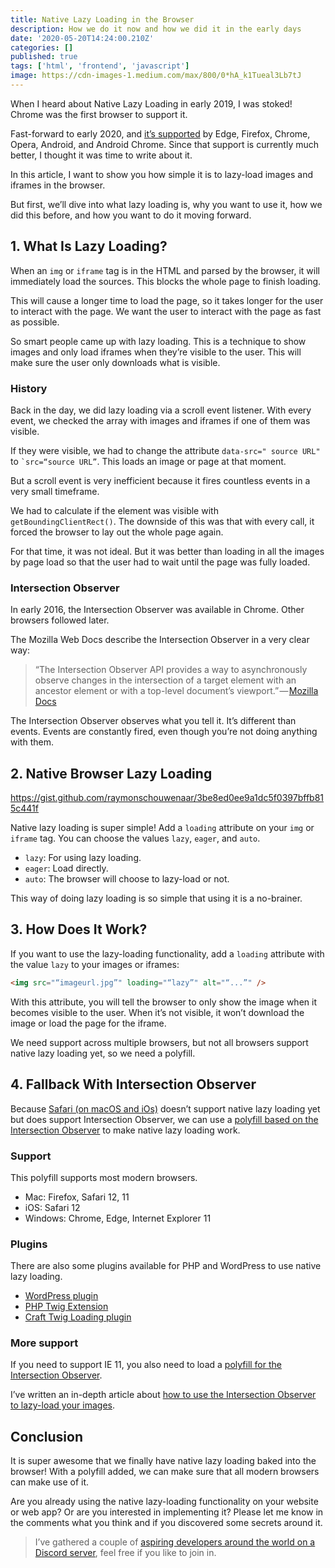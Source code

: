 ```yaml
---
title: Native Lazy Loading in the Browser
description: How we do it now and how we did it in the early days
date: '2020-05-20T14:24:00.210Z'
categories: []
published: true
tags: ['html', 'frontend', 'javascript']
image: https://cdn-images-1.medium.com/max/800/0*hA_k1Tueal3Lb7tJ
---
```


When I heard about Native Lazy Loading in early 2019, I was stoked! Chrome was the first browser to support it.

Fast-forward to early 2020, and [it’s supported](https://caniuse.com/#feat=loading-lazy-attr) by Edge, Firefox, Chrome, Opera, Android, and Android Chrome. Since that support is currently much better, I thought it was time to write about it.

In this article, I want to show you how simple it is to lazy-load images and iframes in the browser.

But first, we’ll dive into what lazy loading is, why you want to use it, how we did this before, and how you want to do it moving forward.

## 1\. What Is Lazy Loading?

When an `img` or `iframe` tag is in the HTML and parsed by the browser, it will immediately load the sources. This blocks the whole page to finish loading.

This will cause a longer time to load the page, so it takes longer for the user to interact with the page. We want the user to interact with the page as fast as possible.

So smart people came up with lazy loading. This is a technique to show images and only load iframes when they’re visible to the user. This will make sure the user only downloads what is visible.

### History

Back in the day, we did lazy loading via a scroll event listener. With every event, we checked the array with images and iframes if one of them was visible.

If they were visible, we had to change the attribute `data-src=" source URL"` to `` `src=“source URL” ``. This loads an image or page at that moment.

But a scroll event is very inefficient because it fires countless events in a very small timeframe.

We had to calculate if the element was visible with `getBoundingClientRect()`. The downside of this was that with every call, it forced the browser to lay out the whole page again.

For that time, it was not ideal. But it was better than loading in all the images by page load so that the user had to wait until the page was fully loaded.

### Intersection Observer

In early 2016, the Intersection Observer was available in Chrome. Other browsers followed later.

The Mozilla Web Docs describe the Intersection Observer in a very clear way:

> “The Intersection Observer API provides a way to asynchronously observe changes in the intersection of a target element with an ancestor element or with a top-level document’s viewport.” — [Mozilla Docs](https://developer.mozilla.org/en-US/docs/Web/API/Intersection_Observer_API)

The Intersection Observer observes what you tell it. It’s different than events. Events are constantly fired, even though you’re not doing anything with them.

## 2\. Native Browser Lazy Loading

https://gist.github.com/raymonschouwenaar/3be8ed0ee9a1dc5f0397bffb815c441f

Native lazy loading is super simple! Add a `loading` attribute on your `img` or `iframe` tag. You can choose the values `lazy`, `eager`, and `auto`.

-   `lazy`: For using lazy loading.
-   `eager`: Load directly.
-   `auto`: The browser will choose to lazy-load or not.

This way of doing lazy loading is so simple that using it is a no-brainer.

## 3\. How Does It Work?

If you want to use the lazy-loading functionality, add a `loading` attribute with the value `lazy` to your images or iframes:

```html
<img src="“imageurl.jpg”" loading="“lazy”" alt="“...”" />
```

With this attribute, you will tell the browser to only show the image when it becomes visible to the user. When it’s not visible, it won’t download the image or load the page for the iframe.

We need support across multiple browsers, but not all browsers support native lazy loading yet, so we need a polyfill.

## 4\. Fallback With Intersection Observer

Because [Safari (on macOS and iOs)](https://caniuse.com/#feat=intersectionobserver) doesn’t support native lazy loading yet but does support Intersection Observer, we can use a [polyfill based on the Intersection Observer](https://github.com/mfranzke/loading-attribute-polyfill) to make native lazy loading work.

### Support

This polyfill supports most modern browsers.

-   Mac: Firefox, Safari 12, 11
-   iOS: Safari 12
-   Windows: Chrome, Edge, Internet Explorer 11

### Plugins

There are also some plugins available for PHP and WordPress to use native lazy loading.

-   [WordPress plugin](https://wordpress.org/plugins/native-lazyload-polyfill/)
-   [PHP Twig Extension](https://github.com/tim-thaler/twig-loading-lazy)
-   [Craft Twig Loading plugin](https://github.com/tim-thaler/craft-twig-loading-lazy)

### More support

If you need to support IE 11, you also need to load a [polyfill for the Intersection Observer](https://github.com/w3c/IntersectionObserver/tree/master/polyfill).

I’ve written an in-depth article about [how to use the Intersection Observer to lazy-load your images](https://medium.com/better-programming/lazy-loading-images-with-the-intersection-observer-e8ad57a1682c).

## Conclusion

It is super awesome that we finally have native lazy loading baked into the browser! With a polyfill added, we can make sure that all modern browsers can make use of it.

Are you already using the native lazy-loading functionality on your website or web app? Or are you interested in implementing it? Please let me know in the comments what you think and if you discovered some secrets around it.

> I’ve gathered a couple of [aspiring developers around the world on a Discord server](https://mailchi.mp/fb82491d03f8/dev-by-rayray-discord-community), feel free if you like to join in.

